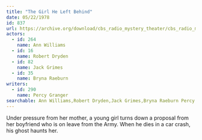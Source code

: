 ```yaml
---
title: "The Girl He Left Behind"
date: 05/22/1978
id: 837
url: https://archive.org/download/cbs_radio_mystery_theater/cbs_radio_mystery_theater-0801-0850.zip/cbs_radio_mystery_theater-0801-0850%2Fcbsrmt_0837_the_girl_he_left_behind.mp3
actors:  
  - id: 264
    name: Ann Williams  
  - id: 16
    name: Robert Dryden  
  - id: 82
    name: Jack Grimes  
  - id: 35
    name: Bryna Raeburn
writers:  
  - id: 290
    name: Percy Granger
searchable: Ann Williams,Robert Dryden,Jack Grimes,Bryna Raeburn Percy Granger
---
```

Under pressure from her mother, a young girl turns down a proposal from her boyfriend who is on leave from the Army. When he dies in a car crash, his ghost haunts her.